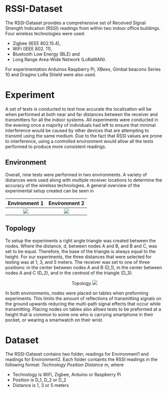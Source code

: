 # RSSI-Dataset

The RSSI-Dataset  provides a comprehensive set of Received Signal Strength Indication (RSSI) readings from within two indoor office buildings. Four wireless technologies were used: 
 - Zigbee (IEEE 802.15.4), 
 - WiFi (IEEE 802. 11), 
 - Bluetooth Low Energy (BLE) and 
 - Long Range Area-Wide Network (LoRaWAN). 
 
 For experimentation  Arduinos Raspberry Pi, XBees, Gimbal beacons Series 10 and Dragino LoRa Shield were also used.  

# Experiment

A set of tests is conducted  to test how accurate the localization will be when performed at both near and far distances between the receiver and transmitters for all the indoor systems. All experiments were conducted in the evening once a majority of individuals had left to ensure that minimal interference would be caused by other devices that are attempting to transmit using the same medium. Due to the fact that RSSI values are prone to interference, using a controlled environment would allow all the tests performed to produce more consistent readings. 

## Environment
Overall, nine tests were performed in two  environments. A variety of distances were used along with multiple receiver locations to determine the accuracy of the wireless technologies. A general overview of the experimental setup created can be seen in

Environment 1             |  Environment 2
:-------------------------:|:-------------------------:
![](https://github.com/pspachos/RSSI-Dataset/blob/master/images/e1.jpg)  |  ![](https://github.com/pspachos/RSSI-Dataset/blob/master/images/e2.jpg)

## Topology

To setup the experiments a right angle triangle was created between the nodes. Where the distance, d, between nodes A and B, and B and C, was set to be equal. Therefore, the base of the triangle is always equal to the height. For our experiments, the three distances that were selected for testing was at 1, 3, and 5 meters. The receiver was set to one of three positions: in the center between nodes A and B (D_1), in the center between nodes A and C (D_2), and in the centroid of the triangle (D_3). 

<p align="center">
Topology             
<img src="https://github.com/pspachos/RSSI-Dataset/blob/master/images/experimental_setup.png">
 </p>

In both environments, nodes were placed on tables when preforming experiments. This limits the amount of reflections of transmitting signals on the ground upwards reducing the multi-path signal effects that occur while transmitting. Placing nodes on tables also allows tests to be preformed at a height that is common to some one who is carrying smartphone in their pocket, or wearing a smartwatch on their wrist.

# Dataset
The RSSI-Dataset contains two folder, readings for Environment1 and readings for Environment2. Each folder containts the RSSI readings in the following format: *Technology* *Position* *Distance* m, where
- Technology is WiFi, Zigbee, Arduino or Raspberry Pi
- Position is D_1, D_2 or D_2
- Distance is 1, 3 or 5 meters
